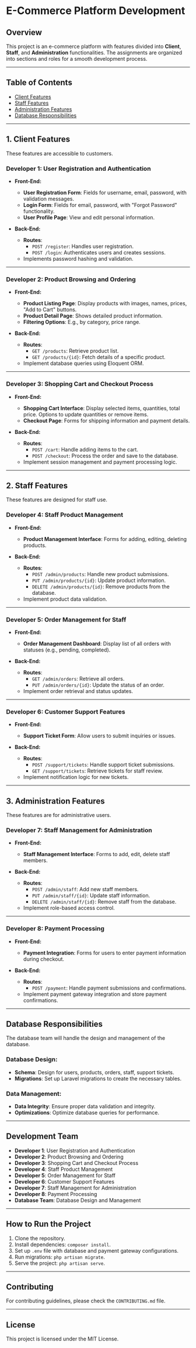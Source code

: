 
# E-Commerce Platform Development

## Overview
This project is an e-commerce platform with features divided into **Client**, **Staff**, and **Administration** functionalities. The assignments are organized into sections and roles for a smooth development process.

---

## Table of Contents
- [Client Features](#client-features)
- [Staff Features](#staff-features)
- [Administration Features](#administration-features)
- [Database Responsibilities](#database-responsibilities)

---

## 1. Client Features
These features are accessible to customers.

### Developer 1: User Registration and Authentication
- **Front-End:**
  - **User Registration Form**: Fields for username, email, password, with validation messages.
  - **Login Form**: Fields for email, password, with "Forgot Password" functionality.
  - **User Profile Page**: View and edit personal information.
  
- **Back-End:**
  - **Routes**:
    - `POST /register`: Handles user registration.
    - `POST /login`: Authenticates users and creates sessions.
  - Implements password hashing and validation.

---

### Developer 2: Product Browsing and Ordering
- **Front-End:**
  - **Product Listing Page**: Display products with images, names, prices, "Add to Cart" buttons.
  - **Product Detail Page**: Shows detailed product information.
  - **Filtering Options**: E.g., by category, price range.

- **Back-End:**
  - **Routes**:
    - `GET /products`: Retrieve product list.
    - `GET /products/{id}`: Fetch details of a specific product.
  - Implement database queries using Eloquent ORM.

---

### Developer 3: Shopping Cart and Checkout Process
- **Front-End:**
  - **Shopping Cart Interface**: Display selected items, quantities, total price. Options to update quantities or remove items.
  - **Checkout Page**: Forms for shipping information and payment details.

- **Back-End:**
  - **Routes**:
    - `POST /cart`: Handle adding items to the cart.
    - `POST /checkout`: Process the order and save to the database.
  - Implement session management and payment processing logic.

---

## 2. Staff Features
These features are designed for staff use.

### Developer 4: Staff Product Management
- **Front-End:**
  - **Product Management Interface**: Forms for adding, editing, deleting products.

- **Back-End:**
  - **Routes**:
    - `POST /admin/products`: Handle new product submissions.
    - `PUT /admin/products/{id}`: Update product information.
    - `DELETE /admin/products/{id}`: Remove products from the database.
  - Implement product data validation.

---

### Developer 5: Order Management for Staff
- **Front-End:**
  - **Order Management Dashboard**: Display list of all orders with statuses (e.g., pending, completed).

- **Back-End:**
  - **Routes**:
    - `GET /admin/orders`: Retrieve all orders.
    - `PUT /admin/orders/{id}`: Update the status of an order.
  - Implement order retrieval and status updates.

---

### Developer 6: Customer Support Features
- **Front-End:**
  - **Support Ticket Form**: Allow users to submit inquiries or issues.

- **Back-End:**
  - **Routes**:
    - `POST /support/tickets`: Handle support ticket submissions.
    - `GET /support/tickets`: Retrieve tickets for staff review.
  - Implement notification logic for new tickets.

---

## 3. Administration Features
These features are for administrative users.

### Developer 7: Staff Management for Administration
- **Front-End:**
  - **Staff Management Interface**: Forms to add, edit, delete staff members.

- **Back-End:**
  - **Routes**:
    - `POST /admin/staff`: Add new staff members.
    - `PUT /admin/staff/{id}`: Update staff information.
    - `DELETE /admin/staff/{id}`: Remove staff from the database.
  - Implement role-based access control.

---

### Developer 8: Payment Processing
- **Front-End:**
  - **Payment Integration**: Forms for users to enter payment information during checkout.

- **Back-End:**
  - **Routes**:
    - `POST /payment`: Handle payment submissions and confirmations.
  - Implement payment gateway integration and store payment confirmations.

---

## Database Responsibilities
The database team will handle the design and management of the database.

### Database Design:
- **Schema**: Design for users, products, orders, staff, support tickets.
- **Migrations**: Set up Laravel migrations to create the necessary tables.

### Data Management:
- **Data Integrity**: Ensure proper data validation and integrity.
- **Optimizations**: Optimize database queries for performance.

---

## Development Team
- **Developer 1**: User Registration and Authentication
- **Developer 2**: Product Browsing and Ordering
- **Developer 3**: Shopping Cart and Checkout Process
- **Developer 4**: Staff Product Management
- **Developer 5**: Order Management for Staff
- **Developer 6**: Customer Support Features
- **Developer 7**: Staff Management for Administration
- **Developer 8**: Payment Processing
- **Database Team**: Database Design and Management

---

## How to Run the Project
1. Clone the repository.
2. Install dependencies: `composer install`.
3. Set up `.env` file with database and payment gateway configurations.
4. Run migrations: `php artisan migrate`.
5. Serve the project: `php artisan serve`.

---

## Contributing
For contributing guidelines, please check the `CONTRIBUTING.md` file.

---

## License
This project is licensed under the MIT License.
